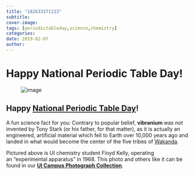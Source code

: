 ```yaml
---
title: "182633371223"
subtitle: 
cover-image: 
tags: [periodictableday,science,chemistry]
categories: 
date: 2019-02-07
author: 
---
```


<h1>Happy National Periodic Table Day!</h1>
<figure data-orig-width="729" data-orig-height="907" class="tmblr-full mb-5">
 <img class="img-fluid" class="img-fluid" class="img-fluid"  src="https://www.lib.uidaho.edu/digital/objects/uidahodigital/182633371223.jpg" alt="image" data-orig-width="729" data-orig-height="907" />
</figure>
<h2><b>Happy <a href="http://www.periodictableday.org/" target="_blank">National Periodic Table Day</a>!&nbsp;</b></h2>
<p>A fun science fact for you: Contrary to popular belief, <b>vibranium </b>was <i>not </i>invented by Tony Stark (or his father, for that matter), as it is actually an engineered, artificial material which fell to Earth over 10,000 years ago and landed in what would become the center of the five tribes of <a href="http://marvelcinematicuniverse.wikia.com/wiki/Wakanda" target="_blank">Wakanda</a>.&nbsp;</p>
<p>Pictured above is UI chemistry student Floyd Kelly, operating an&nbsp;“experimental apparatus” in 1968. This photo and others like it can be found in our&nbsp;<a href="https://www.lib.uidaho.edu/digital/campus/" target="_blank"><b>UI Campus Photograph Collection</b></a>.</p>
